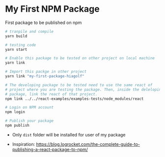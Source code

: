 # My First NPM Package

First package to be published on npm

```bash
# tranpile and compile
yarn build

# testing code
yarn start

# Enable this package to be tested on other project on local machine
yarn link

# Import this packge in other project
yarn link "my-first-package-hiagolf"

# The developing package to be tested need to use the same react of
# project where you are testing the package. Then, inside the deleloping
# package, link the react of that project.
npm link ../../react-examples/examples-tests/node_modules/react

# Login on NPM account
npm login

# Publish your package
npm publish
```

-  Only `dist` folder will be installed for user of my package

-  Inspiration: https://blog.logrocket.com/the-complete-guide-to-publishing-a-react-package-to-npm/
